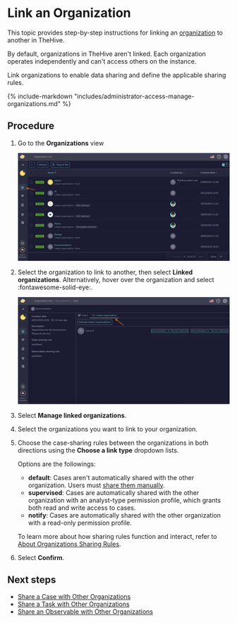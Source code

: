 # Link an Organization

This topic provides step-by-step instructions for linking an [organization](about-organizations.md) to another in TheHive.

By default, organizations in TheHive aren't linked. Each organization operates independently and can't access others on the instance.

Link organizations to enable data sharing and define the applicable sharing rules.

{% include-markdown "includes/administrator-access-manage-organizations.md" %}

<h2>Procedure</h2>

1. Go to the **Organizations** view

    ![Organizations view](../../images/administration-guides/manage-organizations-organizations-view.png)

2. Select the organization to link to another, then select **Linked organizations**. Alternatively, hover over the organization and select :fontawesome-solid-eye:.

    ![Link an organization](../../images/administration-guides/link-an-organization.png)

3. Select **Manage linked organizations**.

4. Select the organizations you want to link to your organization.

5. Choose the case-sharing rules between the organizations in both directions using the **Choose a link type** dropdown lists.

    Options are the followings:  

    * **default**: Cases aren't automatically shared with the other organization. Users must [share them manually](../../user-guides/analyst-corner/cases/share-a-case.md).
    * **supervised**: Cases are automatically shared with the other organization with an analyst-type permission profile, which grants both read and write access to cases.
    * **notify**: Cases are automatically shared with the other organization with a read-only permission profile.

    To learn more about how sharing rules function and interact, refer to [About Organizations Sharing Rules](../../administration/organizations/about-organizations-sharing-rules.md).

6. Select **Confirm**.
    
<h2>Next steps</h2>

* [Share a Case with Other Organizations](../../user-guides/analyst-corner/cases/share-a-case.md)
* [Share a Task with Other Organizations](../../user-guides/analyst-corner/tasks/share-a-task.md)
* [Share an Observable with Other Organizations](../../user-guides/analyst-corner/cases/share-an-observable.md)